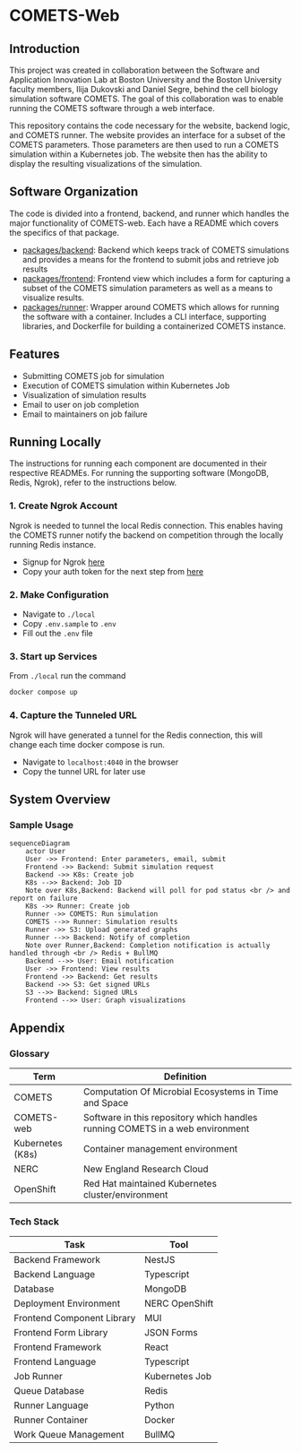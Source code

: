 # COMETS-Web

## Introduction

This project was created in collaboration between the Software and Application Innovation Lab at Boston University and the Boston University faculty members, Ilija Dukovski and Daniel Segre, behind the cell biology simulation software COMETS. The goal of this collaboration was to enable running the COMETS software through a web interface.

This repository contains the code necessary for the website, backend logic, and COMETS runner. The website provides an interface for a subset of the COMETS parameters. Those parameters are then used to run a COMETS simulation within a Kubernetes job. The website then has the ability to display the resulting visualizations of the simulation.

## Software Organization

The code is divided into a frontend, backend, and runner which handles the major functionality of COMETS-web. Each have a README which covers the specifics of that package.

* [packages/backend](./packages/backend/README.md): Backend which keeps track of COMETS simulations and provides a means for the frontend to submit jobs and retrieve job results
* [packages/frontend](./packages/frontend/README.md): Frontend view which includes a form for capturing a subset of the COMETS simulation parameters as well as a means to visualize results.
* [packages/runner](./packages/runner/README.md): Wrapper around COMETS which allows for running the software with a container. Includes a CLI interface, supporting libraries, and Dockerfile for building a containerized COMETS instance.

## Features

* Submitting COMETS job for simulation
* Execution of COMETS simulation within Kubernetes Job
* Visualization of simulation results
* Email to user on job completion
* Email to maintainers on job failure

## Running Locally

The instructions for running each component are documented in their respective READMEs. For running the supporting software (MongoDB, Redis, Ngrok), refer to the instructions below.

### 1. Create Ngrok Account

Ngrok is needed to tunnel the local Redis connection. This enables having the COMETS runner notify the backend on competition through the locally running Redis instance.

* Signup for Ngrok [here](https://dashboard.ngrok.com/signup)
* Copy your auth token for the next step from [here](https://dashboard.ngrok.com/get-started/your-authtoken)

### 2. Make Configuration

* Navigate to `./local`
* Copy `.env.sample` to `.env`
* Fill out the `.env` file 

### 3. Start up Services

From `./local` run the command

```bash
docker compose up
```

### 4. Capture the Tunneled URL

Ngrok will have generated a tunnel for the Redis connection, this will change each time docker compose is run.

* Navigate to `localhost:4040` in the browser
* Copy the tunnel URL for later use

## System Overview

### Sample Usage

```mermaid
sequenceDiagram
	actor User
	User ->> Frontend: Enter parameters, email, submit
	Frontend ->> Backend: Submit simulation request
	Backend ->> K8s: Create job
	K8s -->> Backend: Job ID
	Note over K8s,Backend: Backend will poll for pod status <br /> and report on failure
	K8s ->> Runner: Create job
	Runner ->> COMETS: Run simulation
	COMETS -->> Runner: Simulation results
	Runner ->> S3: Upload generated graphs
	Runner -->> Backend: Notify of completion
	Note over Runner,Backend: Completion notification is actually handled through <br /> Redis + BullMQ
	Backend -->> User: Email notification
	User ->> Frontend: View results
	Frontend ->> Backend: Get results
	Backend ->> S3: Get signed URLs
	S3 -->> Backend: Signed URLs
	Frontend -->> User: Graph visualizations
```



## Appendix

### Glossary

| Term             | Definition                                                   |
| ---------------- | ------------------------------------------------------------ |
| COMETS           | Computation Of Microbial Ecosystems in Time and Space        |
| COMETS-web       | Software in this repository which handles running COMETS in a web environment |
| Kubernetes (K8s) | Container management environment                             |
| NERC             | New England Research Cloud                                   |
| OpenShift        | Red Hat maintained Kubernetes cluster/environment            |

### Tech Stack

| Task                       | Tool           |
| -------------------------- | -------------- |
| Backend Framework          | NestJS         |
| Backend Language           | Typescript     |
| Database                   | MongoDB        |
| Deployment Environment     | NERC OpenShift |
| Frontend Component Library | MUI            |
| Frontend Form Library      | JSON Forms     |
| Frontend Framework         | React          |
| Frontend Language          | Typescript     |
| Job Runner                 | Kubernetes Job |
| Queue Database             | Redis          |
| Runner Language            | Python         |
| Runner Container           | Docker         |
| Work Queue Management      | BullMQ         |



